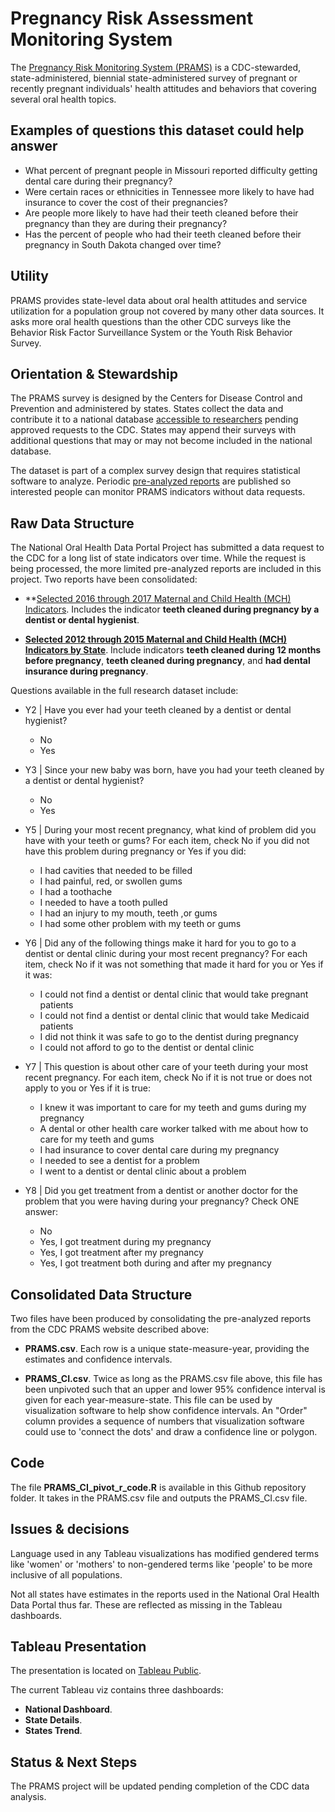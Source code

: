 # Pregnancy Risk Assessment Monitoring System

The [Pregnancy Risk Monitoring System (PRAMS)](https://www.cdc.gov/prams/index.htm) is a CDC-stewarded, state-administered, biennial state-administered survey of pregnant or recently pregnant individuals' health attitudes and behaviors that covering several oral health topics.

## Examples of questions this dataset could help answer

* What percent of pregnant people in Missouri reported difficulty getting dental care during their pregnancy?
* Were certain races or ethnicities in Tennessee more likely to have had insurance to cover the cost of their pregnancies?
* Are people more likely to have had their teeth cleaned before their pregnancy than they are during their pregnancy?
* Has the percent of people who had their teeth cleaned before their pregnancy in South Dakota changed over time?

## Utility

PRAMS provides state-level data about oral health attitudes and service utilization for a population group not covered by many other data sources. It asks more oral health questions than the other CDC surveys like the Behavior Risk Factor Surveillance System or the Youth Risk Behavior Survey.

## Orientation & Stewardship  

The PRAMS survey is designed by the Centers for Disease Control and Prevention and administered by states. States collect the data and contribute it to a national database [accessible to researchers](https://www.cdc.gov/prams/prams-data/researchers.htm) pending approved requests to the CDC. States may append their surveys with additional questions that may or may not become included in the national database. 

The dataset is part of a complex survey design that requires statistical software to analyze. Periodic [pre-analyzed reports](https://www.cdc.gov/prams/prams-data/mch-indicators.html) are published so interested people can monitor PRAMS indicators without data requests.

## Raw Data Structure
The National Oral Health Data Portal Project has submitted a data request to the CDC for a long list of state indicators over time. While the request is being processed, the more limited pre-analyzed reports are included in this project. Two reports have been consolidated:

* **[Selected 2016 through 2017 Maternal and Child Health (MCH) Indicators](https://www.cdc.gov/prams/prams-data/mch-indicators.html). Includes the indicator **teeth cleaned during pregnancy by a dentist or dental hygienist**.

* **[Selected 2012 through 2015 Maternal and Child Health (MCH) Indicators by State](https://www.cdc.gov/prams/prams-data/2015-mch-indicators.html)**. Include indicators **teeth cleaned during 12 months before pregnancy**, **teeth cleaned during pregnancy**, and **had dental insurance during pregnancy**.


Questions available in the full research dataset include:
* Y2 | Have you ever had your teeth cleaned by a dentist or dental hygienist?
  * No
  * Yes

* Y3 | Since your new baby was born, have you had your teeth cleaned by a dentist or dental hygienist?
  * No
  * Yes

* Y5 | During your most recent pregnancy, what kind of problem did you have with your teeth or gums? For each item, check No if you did not have this problem during pregnancy or Yes if you did:
  * I had cavities that needed to be filled 
  * I had painful, red, or swollen gums
  * I had a toothache 
  * I needed to have a tooth pulled
  * I had an injury to my mouth, teeth ,or gums 
  * I had some other problem with my teeth or gums

* Y6 | Did any of the following things make it hard for you to go to a dentist or dental clinic during your most recent pregnancy?  For each item, check No if it was not something that made it hard for you or Yes if it was:
  * I could not find a dentist or dental clinic that would take pregnant patients
  * I could not find a dentist or dental clinic that would take Medicaid patients
  * I did not think it was safe to go to the dentist during pregnancy
  * I could not afford to go to the dentist or dental clinic
  
* Y7 | This question is about other care of your teeth during your most recent pregnancy. For each item, check No if it is not true or does not apply to you or Yes if it is true:
  * I knew it was important to care for my teeth and gums during my pregnancy
  * A dental or other health care worker talked with me about how to care for my teeth and gums 
  * I had insurance to cover dental care during my pregnancy
  * I needed to see a dentist for a problem 
  * I went to a dentist or dental clinic about a problem 
  
* Y8 | Did you get treatment from a dentist or another doctor for the problem that you were having during your pregnancy? Check ONE answer:
  * No
  * Yes, I got treatment during my pregnancy
  *  Yes, I got treatment after my pregnancy
  * Yes, I got treatment both during and after my pregnancy
  
## Consolidated Data Structure

Two files have been produced by consolidating the pre-analyzed reports from the CDC PRAMS website described above:

* **PRAMS.csv**. Each row is a unique state-measure-year, providing the estimates and confidence intervals.

* **PRAMS_CI.csv**. Twice as long as the PRAMS.csv file above, this file has been unpivoted such that an upper and lower 95% confidence interval is given for each year-measure-state. This file can be used by visualization software to help show confidence intervals.  An "Order" column provides a sequence of numbers that visualization software could use to 'connect the dots' and draw a confidence line or polygon.

## Code

The file **PRAMS_CI_pivot_r_code.R** is available in this Github repository folder. It takes in the PRAMS.csv file and outputs the PRAMS_CI.csv file.

## Issues & decisions

Language used in any Tableau visualizations has modified gendered terms like 'women' or 'mothers' to non-gendered terms like 'people' to be more inclusive of all populations.

Not all states have estimates in the reports used in the National Oral Health Data Portal thus far. These are reflected as missing in the Tableau dashboards. 

## Tableau Presentation

The presentation is located on [Tableau Public](https://public.tableau.com/profile/association.of.state.territorial.dental.directors#!/vizhome/PregnancyRiskAssessmentMonitoringSystem/Orientation).

The current Tableau viz contains three dashboards:

* **National Dashboard**. 
* **State Details**. 
* **States Trend**. 

## Status & Next Steps

The PRAMS project will be updated pending completion of the CDC data analysis.

